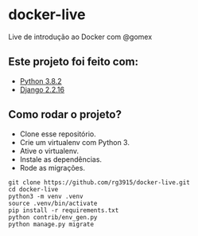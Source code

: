 # docker-live

Live de introdução ao Docker com @gomex

## Este projeto foi feito com:

* [Python 3.8.2](https://www.python.org/)
* [Django 2.2.16](https://www.djangoproject.com/)

## Como rodar o projeto?

* Clone esse repositório.
* Crie um virtualenv com Python 3.
* Ative o virtualenv.
* Instale as dependências.
* Rode as migrações.

```
git clone https://github.com/rg3915/docker-live.git
cd docker-live
python3 -m venv .venv
source .venv/bin/activate
pip install -r requirements.txt
python contrib/env_gen.py
python manage.py migrate
```